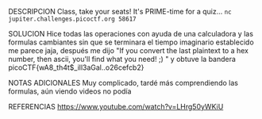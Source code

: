 DESCRIPCION
Class, take your seats! It's PRIME-time for a quiz... `nc jupiter.challenges.picoctf.org 58617`

SOLUCION
Hice todas las operaciones con ayuda de una calculadora y las formulas cambiantes sin que se terminara el tiempo imaginario establecido me parece jaja, después me dijo "If you convert the last plaintext to a hex number, then ascii, you'll find what you need! ;)
" y obtuve la bandera
picoCTF{wA8_th4t$_ill3aGal..o26cefcb2}

NOTAS ADICIONALES
Muy complicado, tardé más comprendiendo las formulas, aún viendo videos no podía

REFERENCIAS
https://www.youtube.com/watch?v=LHrg50yWKiU